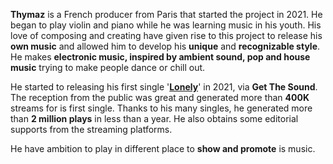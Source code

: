 **Thymaz** is a French producer from Paris that started the project in 2021. He began to play violin and piano while he was learning music in his youth. His love of composing and creating have given rise to this project to release his **own music** and allowed him to develop his **unique** and **recognizable style**.
He makes **electronic music, inspired by ambient sound, pop and house music** trying to make people dance or chill out.

He started to releasing his first single '**[Lonely](https://backl.ink/146803827)**' in 2021, via **Get The Sound**. The reception from the public was great and generated more than **400K** streams for is first single. Thanks to his many singles, he generated more than **2 million plays** in less than a year. He also obtains some editorial supports from the streaming platforms.

He have ambition to play in different place to **show and promote** is music.
